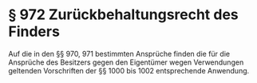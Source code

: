 # § 972 Zurückbehaltungsrecht des Finders
Auf die in den §§ 970, 971 bestimmten Ansprüche finden die für die Ansprüche des Besitzers gegen den Eigentümer wegen Verwendungen geltenden Vorschriften der §§ 1000 bis 1002 entsprechende Anwendung.